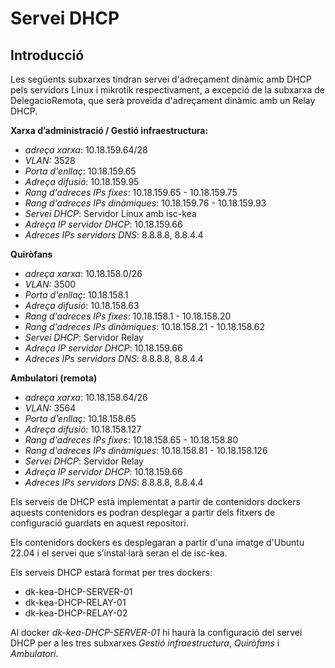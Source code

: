 # Servei DHCP

## Introducció

Les següents subxarxes tindran servei d'adreçament dinàmic amb DHCP pels servidors Linux i mikrotik respectivament, a excepció de la subxarxa de DelegacioRemota, que serà proveïda d'adreçament dinàmic amb un Relay DHCP.


**Xarxa d’administració / Gestió infraestructura:**
* *adreça xarxa*: 10.18.159.64/28
* *VLAN:* 3528
* *Porta d'enllaç*: 10.18.159.65
* *Adreça difusió*: 10.18.159.95
* *Rang d'adreces IPs fixes*: 10.18.159.65 - 10.18.159.75
* *Rang d'adreces IPs dinàmiques*: 10.18.159.76 - 10.18.159.93
* *Servei DHCP*: Servidor Linux amb isc-kea
* *Adreça IP servidor DHCP*: 10.18.159.66
* *Adreces IPs servidors DNS*: 8.8.8.8, 8.8.4.4

**Quiròfans**
* *adreça xarxa*: 10.18.158.0/26
* *VLAN:* 3500
* *Porta d'enllaç*: 10.18.158.1
* *Adreça difusió*: 10.18.158.63
* *Rang d'adreces IPs fixes*: 10.18.158.1 - 10.18.158.20
* *Rang d'adreces IPs dinàmiques*: 10.18.158.21 - 10.18.158.62
* *Servei DHCP*: Servidor Relay
* *Adreça IP servidor DHCP*: 10.18.159.66
* *Adreces IPs servidors DNS*: 8.8.8.8, 8.8.4.4

**Ambulatori (remota)**
* *adreça xarxa*: 10.18.158.64/26
* *VLAN:* 3564
* *Porta d'enllaç*: 10.18.158.65 
* *Adreça difusió*: 10.18.158.127
* *Rang d'adreces IPs fixes*: 10.18.158.65 - 10.18.158.80
* *Rang d'adreces IPs dinàmiques*: 10.18.158.81 - 10.18.158.126
* *Servei DHCP*: Servidor Relay
* *Adreça IP servidor DHCP*: 10.18.159.66
* *Adreces IPs servidors DNS*: 8.8.8.8, 8.8.4.4

Els serveis de DHCP està implementat a partir de contenidors dockers aquests contenidors es podran desplegar a partir dels fitxers de configuració guardats en aquest repositori.

Els contenidors dockers es desplegaran a partir d'una imatge d'Ubuntu 22.04 i el servei que s’instal·larà seran el de isc-kea.

Els serveis DHCP estarà format per tres dockers:
* dk-kea-DHCP-SERVER-01
* dk-kea-DHCP-RELAY-01
* dk-kea-DHCP-RELAY-02

Al docker *dk-kea-DHCP-SERVER-01* hi haurà la configuració del servei DHCP per a les tres subxarxes *Gestió infraestructura*, *Quiròfans* i *Ambulatori*.


